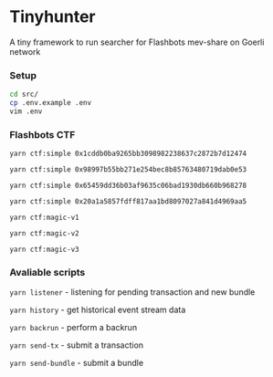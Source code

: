 # Tinyhunter

A tiny framework to run searcher for Flashbots mev-share on Goerli network

### Setup

```sh
cd src/
cp .env.example .env
vim .env
```

### Flashbots CTF

`yarn ctf:simple 0x1cddb0ba9265bb3098982238637c2872b7d12474`

`yarn ctf:simple 0x98997b55bb271e254bec8b85763480719dab0e53`

`yarn ctf:simple 0x65459dd36b03af9635c06bad1930db660b968278`

`yarn ctf:simple 0x20a1a5857fdff817aa1bd8097027a841d4969aa5`


`yarn ctf:magic-v1`

`yarn ctf:magic-v2`

`yarn ctf:magic-v3`

### Avaliable scripts

`yarn listener` - listening for pending transaction and new bundle

`yarn history` - get historical event stream data

`yarn backrun` - perform a backrun

`yarn send-tx` - submit a transaction

`yarn send-bundle` - submit a bundle

